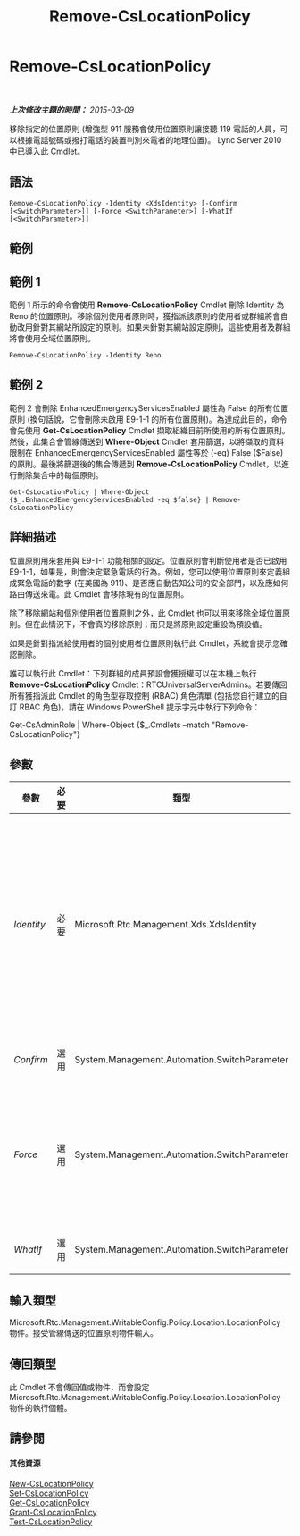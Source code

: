 ﻿---
title: Remove-CsLocationPolicy
TOCTitle: Remove-CsLocationPolicy
ms:assetid: 8fb98533-6474-4071-a74c-ce3f6fa2d326
ms:mtpsurl: https://technet.microsoft.com/zh-tw/library/Gg398727(v=OCS.15)
ms:contentKeyID: 49291644
ms.date: 08/10/2015
mtps_version: v=OCS.15
ms.translationtype: HT
---

# Remove-CsLocationPolicy

 

_**上次修改主題的時間：** 2015-03-09_

移除指定的位置原則 (增強型 911 服務會使用位置原則讓接聽 119 電話的人員，可以根據電話號碼或撥打電話的裝置判別來電者的地理位置)。 Lync Server 2010 中已導入此 Cmdlet。

## 語法

    Remove-CsLocationPolicy -Identity <XdsIdentity> [-Confirm [<SwitchParameter>]] [-Force <SwitchParameter>] [-WhatIf [<SwitchParameter>]]

## 範例

## 範例 1

範例 1 所示的命令會使用 **Remove-CsLocationPolicy** Cmdlet 刪除 Identity 為 Reno 的位置原則。移除個別使用者原則時，獲指派該原則的使用者或群組將會自動改用針對其網站所設定的原則。如果未針對其網站設定原則，這些使用者及群組將會使用全域位置原則。

    Remove-CsLocationPolicy -Identity Reno

## 範例 2

範例 2 會刪除 EnhancedEmergencyServicesEnabled 屬性為 False 的所有位置原則 (換句話說，它會刪除未啟用 E9-1-1 的所有位置原則)。為達成此目的，命令會先使用 **Get-CsLocationPolicy** Cmdlet 擷取組織目前所使用的所有位置原則。然後，此集合會管線傳送到 **Where-Object** Cmdlet 套用篩選，以將擷取的資料限制在 EnhancedEmergencyServicesEnabled 屬性等於 (-eq) False ($False) 的原則。最後將篩選後的集合傳遞到 **Remove-CsLocationPolicy** Cmdlet，以進行刪除集合中的每個原則。

    Get-CsLocationPolicy | Where-Object {$_.EnhancedEmergencyServicesEnabled -eq $false} | Remove-CsLocationPolicy

## 詳細描述

位置原則用來套用與 E9-1-1 功能相關的設定。位置原則會判斷使用者是否已啟用 E9-1-1，如果是，則會決定緊急電話的行為。例如，您可以使用位置原則來定義組成緊急電話的數字 (在美國為 911)、是否應自動告知公司的安全部門，以及應如何路由傳送來電。此 Cmdlet 會移除現有的位置原則。

除了移除網站和個別使用者位置原則之外，此 Cmdlet 也可以用來移除全域位置原則。但在此情況下，不會真的移除原則；而只是將原則設定重設為預設值。

如果是針對指派給使用者的個別使用者位置原則執行此 Cmdlet，系統會提示您確認刪除。

誰可以執行此 Cmdlet：下列群組的成員預設會獲授權可以在本機上執行 **Remove-CsLocationPolicy** Cmdlet：RTCUniversalServerAdmins。若要傳回所有獲指派此 Cmdlet 的角色型存取控制 (RBAC) 角色清單 (包括您自行建立的自訂 RBAC 角色)，請在 Windows PowerShell 提示字元中執行下列命令：

Get-CsAdminRole | Where-Object {$\_.Cmdlets –match "Remove-CsLocationPolicy"}

## 參數


<table>
<colgroup>
<col style="width: 25%" />
<col style="width: 25%" />
<col style="width: 25%" />
<col style="width: 25%" />
</colgroup>
<thead>
<tr class="header">
<th>參數</th>
<th>必要</th>
<th>類型</th>
<th>說明</th>
</tr>
</thead>
<tbody>
<tr class="odd">
<td><p><em>Identity</em></p></td>
<td><p>必要</p></td>
<td><p>Microsoft.Rtc.Management.Xds.XdsIdentity</p></td>
<td><p>您要移除之位置原則的唯一識別碼。若要移除全域位置原則 (只是將該原則重設為其預設值)，請使用 Global 的值。對於在網站範圍建立的原則，此值的格式將為 site:&lt;網站名稱&gt;。其中網站名稱是指在 Lync Server 部署中定義之網站的名稱 (例如 site:Redmond)。針對在個別使用者範圍建立的原則，此值即為原則名稱，例如 Bldg30Floor3Sector1。</p></td>
</tr>
<tr class="even">
<td><p><em>Confirm</em></p></td>
<td><p>選用</p></td>
<td><p>System.Management.Automation.SwitchParameter</p></td>
<td><p>在執行命令前先提示確認。</p></td>
</tr>
<tr class="odd">
<td><p><em>Force</em></p></td>
<td><p>選用</p></td>
<td><p>System.Management.Automation.SwitchParameter</p></td>
<td><p>指定此參數將會略過所有確認提示，而且會在毫無警告通知的狀況下進行刪除。例如，如果有一個個別使用者位置原則指派給一或多個使用者，當命令中沒有加入此參數時，將會在刪除之前顯示確認提示。</p></td>
</tr>
<tr class="even">
<td><p><em>WhatIf</em></p></td>
<td><p>選用</p></td>
<td><p>System.Management.Automation.SwitchParameter</p></td>
<td><p>說明執行命令時若不實際執行命令的後果。</p></td>
</tr>
</tbody>
</table>


## 輸入類型

Microsoft.Rtc.Management.WritableConfig.Policy.Location.LocationPolicy 物件。接受管線傳送的位置原則物件輸入。

## 傳回類型

此 Cmdlet 不會傳回值或物件，而會設定 Microsoft.Rtc.Management.WritableConfig.Policy.Location.LocationPolicy 物件的執行個體。

## 請參閱

#### 其他資源

[New-CsLocationPolicy](new-cslocationpolicy.md)  
[Set-CsLocationPolicy](set-cslocationpolicy.md)  
[Get-CsLocationPolicy](get-cslocationpolicy.md)  
[Grant-CsLocationPolicy](grant-cslocationpolicy.md)  
[Test-CsLocationPolicy](test-cslocationpolicy.md)

